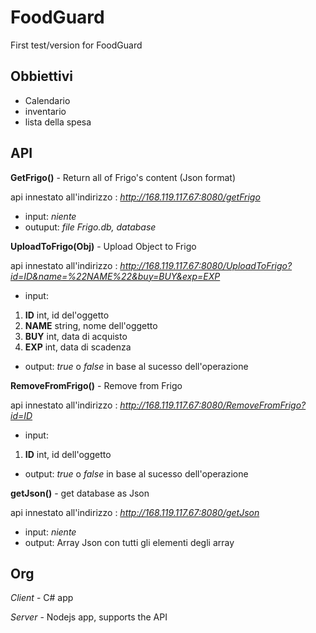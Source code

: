 # FoodGuard
First test/version for FoodGuard

## Obbiettivi

- Calendario
- inventario
- lista della spesa

## API

**GetFrigo()** - Return all of Frigo's content (Json format)

api innestato all'indirizzo : *http://168.119.117.67:8080/getFrigo*
- input: *niente*
- outuput: *file Frigo.db, database*

**UploadToFrigo(Obj)** - Upload Object to Frigo

api innestato all'indirizzo : *http://168.119.117.67:8080/UploadToFrigo?id=ID&name=%22NAME%22&buy=BUY&exp=EXP*
- input: 
1) **ID** int, id del'oggetto
2) **NAME** string, nome dell'oggetto
3) **BUY** int, data di acquisto
4) **EXP** int, data di scadenza
- output: *true* o *false* in base al sucesso dell'operazione

**RemoveFromFrigo()** - Remove from Frigo

api innestato all'indirizzo : *http://168.119.117.67:8080/RemoveFromFrigo?id=ID*
- input:
1) **ID** int, id dell'oggetto
- output: *true* o *false* in base al sucesso dell'operazione

**getJson()** - get database as Json

api innestato all'indirizzo : *http://168.119.117.67:8080/getJson*
- input: *niente*
- output: Array Json con tutti gli elementi degli array

## Org

*Client* - C# app

*Server* - Nodejs app, supports the API
